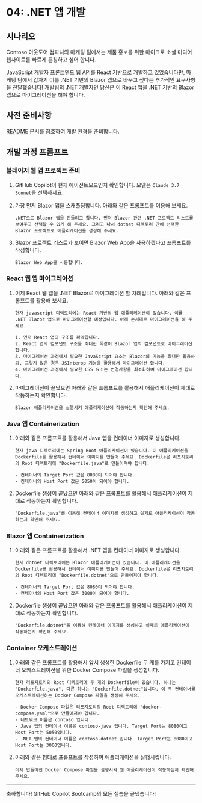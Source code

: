 # 04: .NET 앱 개발

## 시나리오

Contoso 아웃도어 컴파니의 마케팅 팀에서는 제품 홍보를 위한 마이크로 소셜 미디어 웹사이트를 빠르게 론칭하고 싶어 합니다.

JavaScript 개발자 프론트엔드 웹 API를 React 기반으로 개발하고 있었습니다만, 마케팅 팀에서 갑자기 이를 .NET 기반의 Blazor 앱으로 바꾸고 싶다는 추가적인 요구사항을 전달했습니다! 개발팀의 .NET 개발자인 당신은 이 React 앱을 .NET 기반의 Blazor 앱으로 마이그레이션을 해야 합니다.

## 사전 준비사항

[README](../README.md) 문서를 참조하여 개발 환경을 준비합니다.

## 개발 과정 프롬프트

### 블레이저 웹 앱 프로젝트 준비

1. GitHub Copilot이 현재 에이전트모드인지 확인합니다. 모델은 `Claude 3.7 Sonnet`을 선택하세요.

1. 가장 먼저 Blazor 앱을 스캐폴딩합니다. 아래와 같은 프롬프트를 이용해 보세요.

    ```text
    .NET으로 Blazor 앱을 만들려고 합니다. 먼저 Blazor 관련 .NET 프로젝트 리스트를 보여주고 선택할 수 있게 해 주세요. 그리고 나서 dotnet 디렉토리 안에 선택한 Blazor 프로젝트로 애플리케이션을 생성해 주세요.
    ```

1. Blazor 프로젝트 리스트가 보이면 Blazor Web App을 사용하겠다고 프롬프트를 작성합니다.

    ```text
    Blazor Web App을 사용합니다.
    ```

### React 웹 앱 마이그레이션

1. 이제 React 웹 앱을 .NET Blazor로 마이그레이션 할 차례입니다. 아래와 같은 프롬프트를 활용해 보세요.

    ```text
    현재 javascript 디렉토리에는 React 기반의 웹 애플리케이션이 있습니다. 이를 .NET Blazor 앱으로 마이그레이션할 예정입니다. 아래 순서대로 마이그레이션을 해 주세요.
    
    1. 먼저 React 앱의 구조를 파악합니다.
    2. React 앱의 컴포넌트 구조를 최대한 똑같이 Blazor 앱의 컴포넌트로 마이그레이션 합니다.
    3. 마이그레이션 과정에서 필요한 JavaScript 요소는 Blazor의 기능을 최대한 활용하되, 그렇지 않은 경우 JSInterop 기능을 활용해서 마이그레이션 합니다.
    4. 마이그레이션 과정에서 필요한 CSS 요소는 변경사항을 최소화하여 마이그레이션 합니다.
    ```

1. 마이그레이션이 끝났으면 아래와 같은 프롬프트를 활용해서 애플리케이션이 제대로 작동하는지 확인합니다.

    ```text
    Blazor 애플리케이션을 실행시켜 애플리케이션에 작동하는지 확인해 주세요.
    ```

### Java 앱 Containerization

1. 아래와 같은 프롬프트를 활용해서 Java 앱을 컨테이너 이미지로 생성합니다.

    ```text
    현재 java 디렉토리에는 Spring Boot 애플리케이션이 있습니다. 이 애플리케이션을 Dockerfile를 활용해서 컨테이너 이미지를 만들어 주세요. Dockerfile은 리포지토리의 Root 디렉토리에 "Dockerfile.java"로 만들어져야 합니다.

    - 컨테이너의 Target Port 값은 8080이 되어야 합니다.
    - 컨테이너의 Host Port 값은 5050이 되어야 합니다.
    ```

1. Dockerfile 생성이 끝났으면 아래와 같은 프롬프트를 활용해서 애플리케이션이 제대로 작동하는지 확인합니다.

    ```text
    "Dockerfile.java"를 이용해 컨테이너 이미지를 생성하고 실제로 애플리케이션이 작동하는지 확인해 주세요.
    ```

### Blazor 앱 Containerization

1. 아래와 같은 프롬프트를 활용해서 .NET 앱을 컨테이너 이미지로 생성합니다.

    ```text
    현재 dotnet 디렉토리에는 Blazor 애플리케이션이 있습니다. 이 애플리케이션을 Dockerfile를 활용해서 컨테이너 이미지를 만들어 주세요. Dockerfile은 리포지토리의 Root 디렉토리에 "Dockerfile.dotnet"으로 만들어져야 합니다.

    - 컨테이너의 Target Port 값은 8080이 되어야 합니다.
    - 컨테이너의 Host Port 값은 3000이 되어야 합니다.
    ```

1. Dockerfile 생성이 끝났으면 아래와 같은 프롬프트를 활용해서 애플리케이션이 제대로 작동하는지 확인합니다.

    ```text
    "Dockerfile.dotnet"을 이용해 컨테이너 이미지를 생성하고 실제로 애플리케이션이 작동하는지 확인해 주세요.
    ```

### Container 오케스트레이션

1. 아래와 같은 프롬프트를 활용해서 앞서 생성한 Dockerfile 두 개를 가지고 컨테이너 오케스트레이션을 위한 Docker Compose 파일을 생성합니다.

    ```text
    현재 리포지토리의 Root 디렉토리에 두 개의 Dockerfile이 있습니다. 하나는 "Dockerfile.java", 다른 하나는 "Dockerfile.dotnet"입니다. 이 두 컨테이너를 오케스트레이션하는 Docker Compose 파일을 생성해 주세요.
    
    - Docker Compose 파일은 리포지토리의 Root 디렉토리에 "docker-compose.yaml"으로 만들어져야 합니다.
    - 네트워크 이름은 contoso 입니다.
    - Java 앱의 컨테이너 이름은 contoso-java 입니다. Target Port는 8080이고 Host Port는 5050입니다.
    - .NET 앱의 컨테이너 이름은 contoso-dotnet 입니다. Target Port는 8080이고 Host Port는 3000입니다.
    ```

1. 아래와 같은 형태로 프롬프트를 작성하여 애플리케이션을 실행시킵니다.

    ```text
    이제 만들어진 Docker Compose 파일을 실행시켜 웹 애플리케이션이 작동하는지 확인해 주세요.
    ```

---

축하합니다! GitHub Copilot Bootcamp의 모든 실습을 끝냈습니다!

<!-- 
```markdown
There's a React app under the javascript directory. Now, let's migrate it to Blazor app and store it to the dotnet directory. First of all, get all the list of Blazor project and tell me which one to choose. Then, based on the choice create the Blazor project under the dotnet directory.
```

```markdown
Let's use Blazor Web App
```

```markdown
Now, we need to migrate the existing React app from the javascript directory to this Blazor app
```


TBD


Use Claude 3.7 Sonnet

```markdown
I have a react app under the javascript directory. I want to containerise it using Dockerfile. Create a Dockerfile for me. The generated Dockerfile should be located in the javascript directory
```

```markdown
Build the dockerfile and run the container for me
```

```markdown
stop the container and remove it
```

```markdown
This time, do the same thing under the java directory for me, but only create a dockerfile, create the container image and run it
```

```markdown
stop the container and remove it
```

```markdown
Let's create a .NET Aspire project that does all the container orchestration. I have two Dockerfiles one in the javascript directory and the other in the java directory. With these two Dockerfles, the .NET Aspire will orchestrate both applications as containers. The javascript one looks after the frontend, and the java one takes care of the backend. Make sure that you have relevant .NET Aspire NuGet packages for both node.js and Java, and orchestrate both.
```

```markdown
Let's create a .NET Aspire project. First of all get all the list of aspire project and tell me which one to choose. Then, based on the choice, create the .NET Aspire project under the dotnet directory
```

```markdown
Yes, let's use the empty starter
```

```markdown
let's slightly change the name to simply "SimpleSns"
```

```markdown
OK. Let's add backend api to .NET Aspire. I've got a dockerfile under the java directory as a backend api.
```

```markdown
OK. Let's add backend api to .NET Aspire. I've got a spring boot app the java directory as a backend api. Add relevant NuGet package for the orchestration
```

```markdown
download java open-telemetry agent to the java/agents directory
```

```markdown
There's a React app under the javascript directory. Now, let's migrate it to Blazor app and store it to the dotnet directory. First of all, get all the list of Blazor project and tell me which one to choose. Then, based on the choice create the Blazor project under the dotnet directory.
```

```markdown
Let's use Blazor Web App
```

```markdown
Now, we need to migrate the existing React app from the javascript directory to this Blazor app
```

```markdown
Let's create a docker compose file to orchestrate both java app and dotnet app and store it under the project root. There are dockerfile under each directory
```
-->